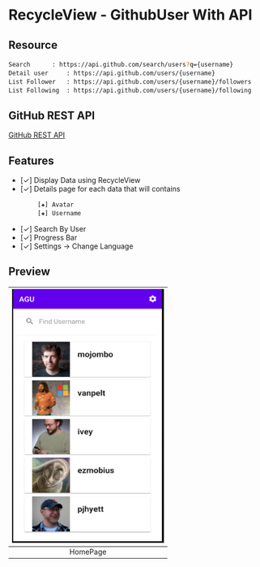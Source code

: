 # RecycleView - GithubUser With API

## Resource
```bash
Search 		: https://api.github.com/search/users?q={username}
Detail user 	: https://api.github.com/users/{username}
List Follower 	: https://api.github.com/users/{username}/followers
List Following 	: https://api.github.com/users/{username}/following
```

## GitHub REST API
[GitHub REST API](https://docs.github.com/en/free-pro-team@latest/rest#rate-limiting) 

## Features
- [✓] Display Data using RecycleView
- [✓] Details page for each data that will contains
```bash
		[✚] Avatar
		[✚] Username
```
- [✓] Search By User
- [✓] Progress Bar
- [✓] Settings -> Change Language

## Preview
|<img src="https://raw.githubusercontent.com/PwS/Application_Github_User/master/ImagePreview/HomePage.PNG" width="300px" height="500px" />|
|:---:|
|HomePage|
